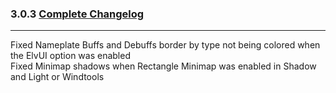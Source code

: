 ### 3.0.3 [Complete Changelog](https://github.com/eltreum0/eltruism/blob/main/Changelog.md)
___
Fixed Nameplate Buffs and Debuffs border by type not being colored when the ElvUI option was enabled\
Fixed Minimap shadows when Rectangle Minimap was enabled in Shadow and Light or Windtools
